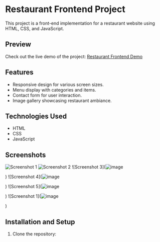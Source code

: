 # Restaurant Frontend Project

This project is a front-end implementation for a restaurant website using HTML, CSS, and JavaScript.

## Preview

Check out the live demo of the project: [Restaurant Frontend Demo](https://vermillion-brioche-21cd27.netlify.app/)

## Features

- Responsive design for various screen sizes.
- Menu display with categories and items.
- Contact form for user interaction.
- Image gallery showcasing restaurant ambiance.

## Technologies Used

- HTML
- CSS
- JavaScript

## Screenshots

![Screenshot 1](![image](https://github.com/arwadoha/Front-end-Project-My-Resturent/assets/135133177/785621ef-228c-4ce9-b8a8-dac0e0af1fb8)
)
![Screenshot 2](![image](https://github.com/arwadoha/Front-end-Project-My-Resturent/assets/135133177/af963a30-acee-40e1-8fc3-89c200e7d6a2)
)
![Screenshot 3](![image](https://github.com/arwadoha/Front-end-Project-My-Resturent/assets/135133177/e9caf561-3e48-4a6e-b2e5-28c99ed0eda3)

)
![Screenshot 4](![image](https://github.com/arwadoha/Front-end-Project-My-Resturent/assets/135133177/5d5fd966-88f2-4d6d-88e1-69252cff0e39)

)
![Screenshot 5](![image](https://github.com/arwadoha/Front-end-Project-My-Resturent/assets/135133177/fb1d053b-f2ba-4dc2-8d3e-5852d3f7fbb5)

)
![Screenshot 1](![image](https://github.com/arwadoha/Front-end-Project-My-Resturent/assets/135133177/b4afc92a-f316-4fad-b371-f21bf6e292e3)

)




## Installation and Setup

1. Clone the repository:
